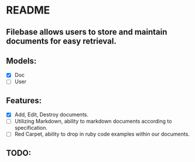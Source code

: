 # README

## Filebase allows users to store and maintain documents for easy retrieval.

## Models:
- [x] Doc
- [ ] User

## Features:
- [x] Add, Edit, Destroy documents.
- [ ] Utilizing Markdown, ability to markdown documents according to specification.
- [ ] Red Carpet, ability to drop in ruby code examples within our documents.

## TODO:
